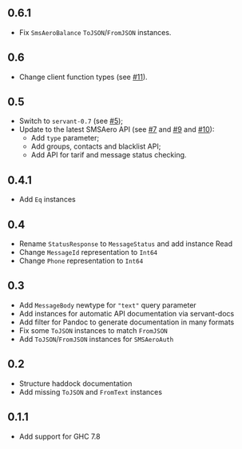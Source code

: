 0.6.1
---
* Fix `SmsAeroBalance` `ToJSON`/`FromJSON` instances.

0.6
---
* Change client function types (see [#11](https://github.com/GetShopTV/smsaero/pull/11)).

0.5
---
* Switch to `servant-0.7` (see [#5](https://github.com/GetShopTV/smsaero/pull/5));
* Update to the latest SMSAero API (see [#7](https://github.com/GetShopTV/smsaero/pull/7) and [#9](https://github.com/GetShopTV/smsaero/pull/9) and [#10](https://github.com/GetShopTV/smsaero/pull/10)):
  * Add `type` parameter;
  * Add groups, contacts and blacklist API;
  * Add API for tarif and message status checking.

0.4.1
---
* Add `Eq` instances

0.4
---
* Rename `StatusResponse` to `MessageStatus` and add instance Read
* Change `MessageId` representation to `Int64`
* Change `Phone` representation to `Int64`

0.3
---
* Add `MessageBody` newtype for `"text"` query parameter
* Add instances for automatic API documentation via servant-docs
* Add filter for Pandoc to generate documentation in many formats
* Fix some `ToJSON` instances to match `FromJSON`
* Add `ToJSON`/`FromJSON` instances for `SMSAeroAuth`

0.2
---
* Structure haddock documentation
* Add missing `ToJSON` and `FromText` instances

0.1.1
-----
* Add support for GHC 7.8
